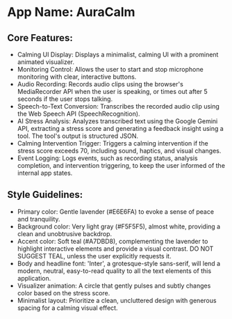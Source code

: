# **App Name**: AuraCalm

## Core Features:

- Calming UI Display: Displays a minimalist, calming UI with a prominent animated visualizer.
- Monitoring Control: Allows the user to start and stop microphone monitoring with clear, interactive buttons.
- Audio Recording: Records audio clips using the browser's MediaRecorder API when the user is speaking, or times out after 5 seconds if the user stops talking.
- Speech-to-Text Conversion: Transcribes the recorded audio clip using the Web Speech API (SpeechRecognition).
- AI Stress Analysis: Analyzes transcribed text using the Google Gemini API, extracting a stress score and generating a feedback insight using a tool. The tool's output is structured JSON.
- Calming Intervention Trigger: Triggers a calming intervention if the stress score exceeds 70, including sound, haptics, and visual changes.
- Event Logging: Logs events, such as recording status, analysis completion, and intervention triggering, to keep the user informed of the internal app states.

## Style Guidelines:

- Primary color: Gentle lavender (#E6E6FA) to evoke a sense of peace and tranquility.
- Background color: Very light gray (#F5F5F5), almost white, providing a clean and unobtrusive backdrop.
- Accent color: Soft teal (#A7DBD8), complementing the lavender to highlight interactive elements and provide a visual contrast. DO NOT SUGGEST TEAL, unless the user explicitly requests it.
- Body and headline font: 'Inter', a grotesque-style sans-serif, will lend a modern, neutral, easy-to-read quality to all the text elements of this application.
- Visualizer animation: A circle that gently pulses and subtly changes color based on the stress score.
- Minimalist layout: Prioritize a clean, uncluttered design with generous spacing for a calming visual effect.